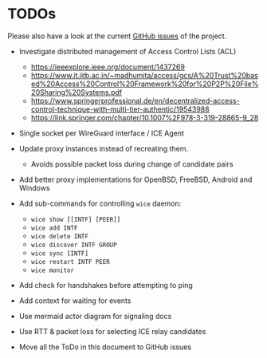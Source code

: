 # TODOs

Please also have a look at the current [GitHub issues](https://github.com/stv0g/wice/issues) of the project.

-   Investigate distributed management of Access Control Lists (ACL)
    -   <https://ieeexplore.ieee.org/document/1437269>
    -   <https://www.it.iitb.ac.in/~madhumita/access/gcs/A%20Trust%20based%20Access%20Control%20Framework%20for%20P2P%20File%20Sharing%20Systems.pdf>
    -   <https://www.springerprofessional.de/en/decentralized-access-control-technique-with-multi-tier-authentic/19543988>
    -   <https://link.springer.com/chapter/10.1007%2F978-3-319-28865-9_28>

-   Single socket per WireGuard interface / ICE Agent

-   Update proxy instances instead of recreating them.
    -   Avoids possible packet loss during change of candidate pairs

-   Add better proxy implementations for OpenBSD, FreeBSD, Android and Windows

-   Add sub-commands for controlling `wice` daemon:
    -   `wice show [[INTF] [PEER]]`
    -   `wice add INTF`
    -   `wice delete INTF`
    -   `wice discover INTF GROUP`
    -   `wice sync [INTF]`
    -   `wice restart INTF PEER`
    -   `wice monitor`

-   Add check for handshakes before attempting to ping

-   Add context for waiting for events

-   Use mermaid actor diagram for signaling docs

-   Use RTT & packet loss for selecting ICE relay candidates

-   Move all the ToDo in this document to GitHub issues 